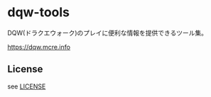 dqw-tools
========================

DQW(ドラクエウォーク)のプレイに便利な情報を提供できるツール集。

https://dqw.mcre.info

## License

see [LICENSE](./LICENSE)
